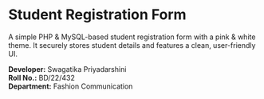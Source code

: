 # **Student Registration Form**  

A simple PHP & MySQL-based student registration form with a pink & white theme. It securely stores student details and features a clean, user-friendly UI.  

**Developer:** Swagatika Priyadarshini  
**Roll No.:** BD/22/432  
**Department:** Fashion Communication  